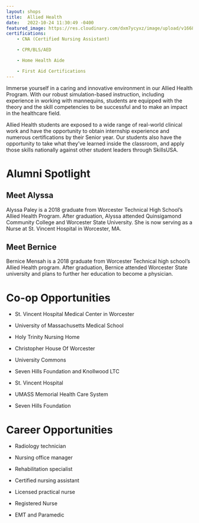 ```yaml
---
layout: shops
title:  Allied Health
date:   2022-10-24 11:30:49 -0400
featured_image: https://res.cloudinary.com/dxm7ycyxz/image/upload/v1668016946/2022/04/myriam-zilles-7V95FwS2Ss4-unsplash-1_dphljq.jpg
certifications: 
    - CNA (Certified Nursing Assistant)

    - CPR/BLS/AED

    - Home Health Aide

    - First Aid Certifications
---
```

Immerse yourself in a caring and innovative environment in our Allied Health Program. With our robust simulation-based instruction, including experience in working with mannequins, students are equipped with the theory and the skill competencies to be successful and to make an impact in the healthcare field. 

Allied Health students are exposed to a wide range of real-world clinical work and have the opportunity to obtain internship experience and numerous certifications by their Senior year. Our students also have the opportunity to take what they’ve learned inside the classroom, and apply those skills nationally against other student leaders through SkillsUSA.

<div class="Alumni_section" markdown="1">

# Alumni Spotlight
<div class="Alumni" markdown="1">

## Meet Alyssa
Alyssa Paley is a 2018 graduate from Worcester Technical High School’s Allied Health Program. After graduation, Alyssa attended Quinsigamond Community College and Worcester State University. She is now serving as a Nurse at St. Vincent Hospital in Worcester, MA.

</div>

<div class="Alumni" markdown="1">

## Meet Bernice
Bernice Mensah is a 2018 graduate from Worcester Technical high school’s Allied Health program. After graduation, Bernice attended Worcester State university and plans to further her education to become a physician. 

</div>

</div>


# Co-op Opportunities
- St. Vincent Hospital Medical Center in Worcester

- University of Massachusetts Medical School

- Holy Trinity Nursing Home

- Christopher House Of Worcester

- University Commons

- Seven Hills Foundation and Knollwood LTC

- St. Vincent Hospital

- UMASS Memorial Health Care System

- Seven Hills Foundation

# Career Opportunities

- Radiology technician

- Nursing office manager

- Rehabilitation specialist

- Certified nursing assistant

- Licensed practical nurse

- Registered Nurse

- EMT and Paramedic
